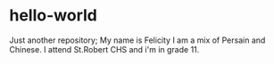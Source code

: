 # hello-world
Just another repository;
My name is Felicity I am a mix of Persain and Chinese. I attend St.Robert CHS and i'm in grade 11. 

